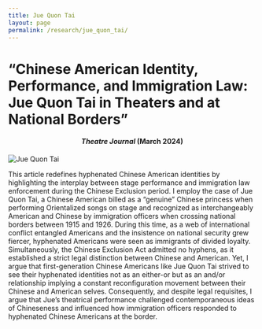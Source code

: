 ```yaml
---
title: Jue Quon Tai 
layout: page
permalink: /research/jue_quon_tai/
---
```


# **“Chinese American Identity, Performance, and Immigration Law: Jue Quon Tai in Theaters and at National Borders”**

<h4 style="text-align: center;"><em>Theatre Journal</em> (March 2024)</h4>

![Jue Quon Tai](../../assets/images/jue_quon_tai.jpg)


This article redefines hyphenated Chinese American identities by highlighting the interplay between stage performance and immigration law enforcement during the Chinese Exclusion period. I employ the case of Jue Quon Tai, a Chinese American billed as a “genuine” Chinese princess when performing Orientalized songs on stage and recognized as interchangeably American and Chinese by immigration officers when crossing national borders between 1915 and 1926. During this time, as a web of international conflict entangled Americans and the insistence on national security grew fiercer, hyphenated Americans were seen as immigrants of divided loyalty. Simultaneously, the Chinese Exclusion Act admitted no hyphens, as it established a strict legal distinction between Chinese and American. Yet, I argue that first-generation Chinese Americans like Jue Quon Tai strived to see their hyphenated identities not as an either-or but as an and/or relationship implying a constant reconfiguration movement between their Chinese and American selves. Consequently, and despite legal requisites, I argue that Jue’s theatrical performance challenged contemporaneous ideas of Chineseness and influenced how immigration officers responded to hyphenated Chinese Americans at the border.


